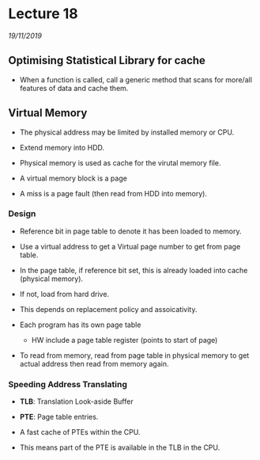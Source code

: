 # Lecture 18
*19/11/2019*

## Optimising Statistical Library for cache
- When a function is called, call a generic method that scans for more/all features of data and cache them.

## Virtual Memory
- The physical address may be limited by installed memory or CPU.

- Extend memory into HDD. 

- Physical memory is used as cache for the virutal memory file.

- A virtual memory block is a page

- A miss is a page fault (then read from HDD into memory).

### Design
- Reference bit in page table to denote it has been loaded to memory.

- Use a virtual address to get a Virtual page number to get from page table.

- In the page table, if reference bit set, this is already loaded into cache (physical memory).

- If not, load from hard drive.

- This depends on replacement policy and assoicativity.

- Each program has its own page table
    - HW include a page table register (points to start of page)

- To read from memory, read from page table in physical memory to get actual address then read from memory again.

### Speeding Address Translating
- **TLB**: Translation Look-aside Buffer

- **PTE**: Page table entries. 

- A fast cache of PTEs within the CPU.

- This means part of the PTE is available in the TLB in the CPU.
